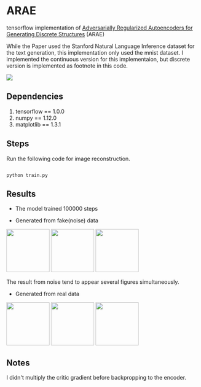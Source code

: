 # ARAE
tensorflow implementation of [Adversarially Regularized Autoencoders for Generating Discrete Structures](https://arxiv.org/abs/1706.04223) (ARAE)

While the Paper used the Stanford Natural Language Inference dataset for the text generation, this implementation only used the mnist dataset.
I implemented the continuous version for this implementaion, but discrete version is implemented as footnote in this code.

<p>
  <img src="https://raw.githubusercontent.com/soobin3230/ARAE/master/png/map.png width="1024"/>
</p>

## Dependencies

1. tensorflow == 1.0.0
1. numpy == 1.12.0
1. matplotlib == 1.3.1

## Steps

Run the following code for image reconstruction.

<pre><code>
python train.py
</code></pre>

## Results

- The model trained 100000 steps

- Generated from fake(noise) data
<p>
  <img src="https://raw.githubusercontent.com/soobin3230/ARAE/master/png/fake_76500.png" width="112"/>
  <img src="https://raw.githubusercontent.com/soobin3230/ARAE/master/png/fake_91500.png" width="112"/>
  <img src="https://raw.githubusercontent.com/soobin3230/ARAE/master/png/fake_99500.png" width="112"/>
</p>
The result from noise tend to appear several figures simultaneously.

- Generated from real data
<p>
  <img src="https://raw.githubusercontent.com/soobin3230/ARAE/master/png/real_42000.png" width="112"/>
  <img src="https://raw.githubusercontent.com/soobin3230/ARAE/master/png/real_42000.png" width="112"/>
  <img src="https://raw.githubusercontent.com/soobin3230/ARAE/master/png/real_42000.png" width="112"/>
</p>

## Notes

I didn't multiply the critic gradient before backpropping to the encoder.
